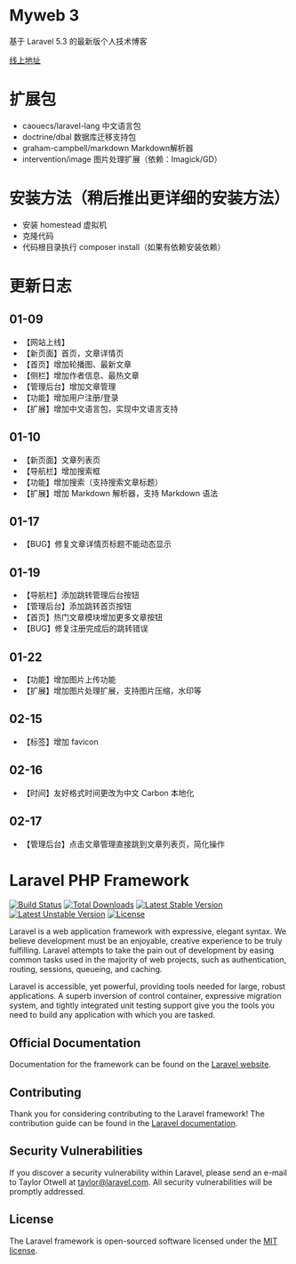 # Myweb 3
基于 Laravel 5.3 的最新版个人技术博客

[线上地址](http://59.110.137.214/)

# 扩展包
- caouecs/laravel-lang 中文语言包
- doctrine/dbal 数据库迁移支持包
- graham-campbell/markdown Markdown解析器
- intervention/image 图片处理扩展（依赖：Imagick/GD）

# 安装方法（稍后推出更详细的安装方法）
- 安装 homestead 虚拟机
- 克隆代码
- 代码根目录执行 composer install（如果有依赖安装依赖）

# 更新日志

## 01-09

- 【网站上线】
- 【新页面】首页，文章详情页
- 【首页】增加轮播图、最新文章
- 【侧栏】增加作者信息、最热文章
- 【管理后台】增加文章管理
- 【功能】增加用户注册/登录
- 【扩展】增加中文语言包，实现中文语言支持


## 01-10

- 【新页面】文章列表页
- 【导航栏】增加搜索框
- 【功能】增加搜索（支持搜索文章标题）
- 【扩展】增加 Markdown 解析器，支持 Markdown 语法

## 01-17

- 【BUG】修复文章详情页标题不能动态显示

## 01-19

- 【导航栏】添加跳转管理后台按钮
- 【管理后台】添加跳转首页按钮
- 【首页】热门文章模块增加更多文章按钮
- 【BUG】修复注册完成后的跳转错误

## 01-22

- 【功能】增加图片上传功能
- 【扩展】增加图片处理扩展，支持图片压缩，水印等

## 02-15

- 【标签】增加 favicon

## 02-16

- 【时间】友好格式时间更改为中文 Carbon 本地化

## 02-17

- 【管理后台】点击文章管理直接跳到文章列表页，简化操作



# Laravel PHP Framework

[![Build Status](https://travis-ci.org/laravel/framework.svg)](https://travis-ci.org/laravel/framework)
[![Total Downloads](https://poser.pugx.org/laravel/framework/d/total.svg)](https://packagist.org/packages/laravel/framework)
[![Latest Stable Version](https://poser.pugx.org/laravel/framework/v/stable.svg)](https://packagist.org/packages/laravel/framework)
[![Latest Unstable Version](https://poser.pugx.org/laravel/framework/v/unstable.svg)](https://packagist.org/packages/laravel/framework)
[![License](https://poser.pugx.org/laravel/framework/license.svg)](https://packagist.org/packages/laravel/framework)

Laravel is a web application framework with expressive, elegant syntax. We believe development must be an enjoyable, creative experience to be truly fulfilling. Laravel attempts to take the pain out of development by easing common tasks used in the majority of web projects, such as authentication, routing, sessions, queueing, and caching.

Laravel is accessible, yet powerful, providing tools needed for large, robust applications. A superb inversion of control container, expressive migration system, and tightly integrated unit testing support give you the tools you need to build any application with which you are tasked.

## Official Documentation

Documentation for the framework can be found on the [Laravel website](http://laravel.com/docs).

## Contributing

Thank you for considering contributing to the Laravel framework! The contribution guide can be found in the [Laravel documentation](http://laravel.com/docs/contributions).

## Security Vulnerabilities

If you discover a security vulnerability within Laravel, please send an e-mail to Taylor Otwell at taylor@laravel.com. All security vulnerabilities will be promptly addressed.

## License

The Laravel framework is open-sourced software licensed under the [MIT license](http://opensource.org/licenses/MIT).
